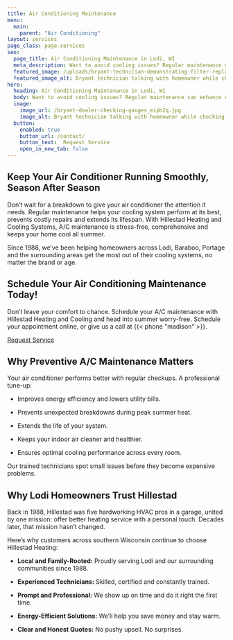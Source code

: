 ```yaml
---
title: Air Conditioning Maintenance
menu:
  main:
    parent: "Air Conditioning"
layout: services
page_class: page-services
seo:
  page_title: Air Conditioning Maintenance in Lodi, WI
  meta_description: Want to avoid cooling issues? Regular maintenance can enhance efficiency and comfort while saving you money. Hillestad is here to help.
  featured_image: /uploads/bryant-technician-demonstrating-filter-replacement-1000.jpg
  featured_image_alt: Bryant technician talking with homeowner while checking air filter and furnace
hero: 
  heading: Air Conditioning Maintenance in Lodi, WI
  body: Want to avoid cooling issues? Regular maintenance can enhance efficiency and comfort while saving you money. Hillestad Heating and Cooling Systems is here to help.
  image: 
    image_url: /bryant-dealer-checking-gauges_eiph2q.jpg
    image_alt: Bryant technician talking with homeowner while checking air filter and furnace
  button:
    enabled: true
    button_url: /contact/ 
    button_text:  Request Service
    open_in_new_tab: false
---
```


## Keep Your Air Conditioner Running Smoothly, Season After Season

Don’t wait for a breakdown to give your air conditioner the attention it needs. Regular maintenance helps your cooling system perform at its best, prevents costly repairs and extends its lifespan. With Hillestad Heating and Cooling Systems, A/C maintenance is stress-free, comprehensive and keeps your home cool all summer.

Since 1988, we’ve been helping homeowners across Lodi, Baraboo, Portage and the surrounding areas get the most out of their cooling systems, no matter the brand or age.

<div class="breakout bg-black flow">
  <h2 class="no-margin">Schedule Your Air Conditioning Maintenance Today!</h2>
  <p class="site-cta__middle">Don’t leave your comfort to chance. Schedule your A/C maintenance with Hillestad Heating and Cooling and head into summer worry-free. Schedule your appointment online, or give us a call at {{< phone "madison" >}}.</p>
  <a class="btn btn--primary" href="/contact/">Request Service</a>
</div>

## Why Preventive A/C Maintenance Matters

Your air conditioner performs better with regular checkups. A professional tune-up:

*	Improves energy efficiency and lowers utility bills.

*	Prevents unexpected breakdowns during peak summer heat.

*	Extends the life of your system.

*	Keeps your indoor air cleaner and healthier.

*	Ensures optimal cooling performance across every room.

Our trained technicians spot small issues before they become expensive problems. 

## Why Lodi Homeowners Trust Hillestad

Back in 1988, Hillestad was five hardworking HVAC pros in a garage, united by one mission: offer better heating service with a personal touch. Decades later, that mission hasn’t changed.

Here’s why customers across southern Wisconsin continue to choose Hillestad Heating:

*	**Local and Family-Rooted:** Proudly serving Lodi and our surrounding communities since 1988.
*	**Experienced Technicians:** Skilled, certified and constantly trained.

*	**Prompt and Professional:** We show up on time and do it right the first time.

*	**Energy-Efficient Solutions:** We’ll help you save money and stay warm.

*	**Clear and Honest Quotes:** No pushy upsell. No surprises.